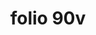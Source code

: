 ---
layout: edition
title: folio 90v
manuscript: Florence, Biblioteca Marucelliana, Carte Rajna XIX.15
sigla: R
iip: r090v.tif
milestone: 180
---